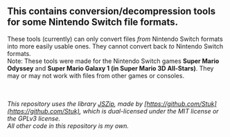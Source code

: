 ## This contains conversion/decompression tools for some Nintendo Switch file formats.
These tools (currently) can only convert files *from* Nintendo Switch formats into more easily usable ones. They cannot convert back *to* Nintendo Switch formats.  
Note: These tools were made for the Nintendo Switch games **Super Mario Odyssey** and **Super Mario Galaxy 1 (in Super Mario 3D All-Stars)**. They may or may not work with files from other games or consoles.

\
\
*This repository uses the library [JSZip](https://github.com/Stuk/jszip), made by [https://github.com/Stuk](https://github.com/Stuk), which is dual-licensed under the MIT license or the GPLv3 license.*  
*All other code in this repository is my own.*
